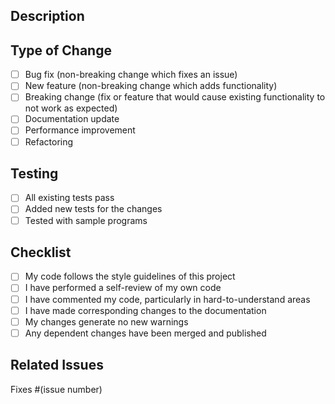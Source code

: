 ## Description

<!-- Describe your changes in detail -->

## Type of Change

<!-- Please delete options that are not relevant -->

- [ ] Bug fix (non-breaking change which fixes an issue)
- [ ] New feature (non-breaking change which adds functionality)
- [ ] Breaking change (fix or feature that would cause existing functionality to not work as expected)
- [ ] Documentation update
- [ ] Performance improvement
- [ ] Refactoring

## Testing

<!-- Describe the tests that you ran to verify your changes -->

- [ ] All existing tests pass
- [ ] Added new tests for the changes
- [ ] Tested with sample programs

## Checklist

- [ ] My code follows the style guidelines of this project
- [ ] I have performed a self-review of my own code
- [ ] I have commented my code, particularly in hard-to-understand areas
- [ ] I have made corresponding changes to the documentation
- [ ] My changes generate no new warnings
- [ ] Any dependent changes have been merged and published

## Related Issues

<!-- Link to related issues -->

Fixes #(issue number)